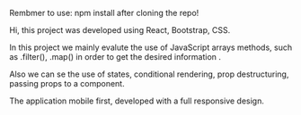 
Rembmer to use: npm install after cloning the repo!

Hi, this project was developed using React, Bootstrap, CSS.

In this project we mainly evalute the use of JavaScript arrays methods, such as .filter(), .map() in order to get
the desired information .

Also we can se the use of states, conditional rendering, prop destructuring, passing props to a component.

The application mobile first, developed with a full responsive design.
